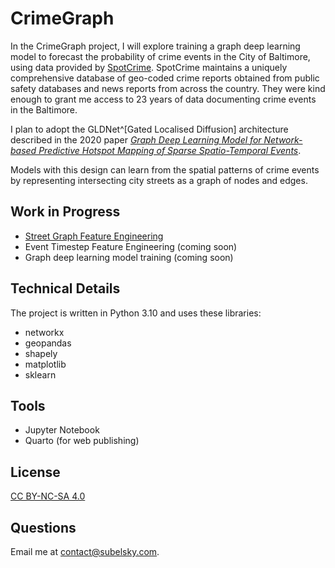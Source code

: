 # CrimeGraph

In the CrimeGraph project, I will explore training a graph deep learning  model to forecast the probability of crime events in the City of Baltimore, using data provided by [SpotCrime](https://spotcrime.com/#what-is-spotcrime). SpotCrime maintains a uniquely comprehensive database of geo-coded crime reports obtained from public safety databases and news reports from across the country. They were kind enough to grant me access to 23 years of data documenting crime events in the Baltimore.

I plan to adopt the GLDNet^[Gated Localised Diffusion] architecture described in the 2020 paper _[Graph Deep Learning Model for Network-based Predictive Hotspot Mapping of Sparse Spatio-Temporal Events](https://discovery.ucl.ac.uk/id/eprint/10085742/)_.

Models with this design can learn from the spatial patterns of crime events by representing intersecting city streets as a graph of nodes and edges.

## Work in Progress

- [Street Graph Feature Engineering](https://www.subelsky.com/crimegraph/street_graph_feature_engineering/)
- Event Timestep Feature Engineering (coming soon)
- Graph deep learning model training (coming soon)

## Technical Details

The project is written in Python 3.10 and uses these libraries:

* networkx
* geopandas
* shapely
* matplotlib
* sklearn

## Tools

* Jupyter Notebook
* Quarto (for web publishing)

## License

[CC BY-NC-SA 4.0](https://creativecommons.org/licenses/by-nc-sa/4.0/)

## Questions

Email me at contact@subelsky.com.